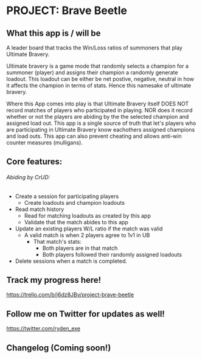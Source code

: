 # PROJECT: Brave Beetle

## What this app is / will be
A leader board that tracks the Win/Loss ratios of summoners that play Ultimate Bravery.

Ultimate bravery is a game mode that randomly selects a champion for a summoner (player)
and assigns their champion a randomly generate loadout. This loadout can be either be net
postive, negative, neutral in how it affects the champion in terms of stats. Hence this 
namesake of ultimate bravery.

Where this App comes into play is that Ultimate Bravery itself DOES NOT record matches 
of players who participated in playing. NOR does it record whether or not the players 
are abiding by the the selected champion and assigned load out. This app is a single source 
of truth that let's players who are participating in Ultimate Bravery know eachothers assigned
champions and load outs. This app can also prevent cheating and allows anti-win counter measures (mulligans).

## Core features:

###### Abiding by CrUD:
- Create a session for participating players
  - Create loadouts and champion loadouts
- Read match history
  - Read for matching loadouts as created by this app
  - Validate that the match abides to this app
- Update an existing players W/L ratio if the match was valid
  - A valid match is when 2 players agree to 1v1 in UB
    - That match's stats: 
      - Both players are in that match
      - Both players followed their randomly assigned loadouts
- Delete sessions when a match is completed.

## Track my progress here!

https://trello.com/b/j6dz8JBv/project-brave-beetle

## Follow me on Twitter for updates as well!

https://twitter.com/ryden_exe

## Changelog (Coming soon!)
